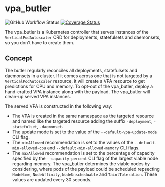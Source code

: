 # vpa_butler
![GitHub Workflow Status](https://img.shields.io/github/actions/workflow/status/sapcc/vpa_butler/test.yaml?branch=main)
[![Coverage Status](https://coveralls.io/repos/github/sapcc/vpa_butler/badge.svg)](https://coveralls.io/github/sapcc/vpa_butler)

The vpa_butler is a Kubernetes controller that serves instances of the `VerticalPodAutoscaler` CRD for deployments, statefulsets and daemonsets, so you don't have to create them.

## Concept
The butler regularly reconciles all deployments, statefulsets and daemonsets in a cluster.
If it comes across one that is not targeted by a `VerticalPodAutoscaler` resource, it will create a VPA resource to get predictions for CPU and memory.
To opt-out of the vpa_butler, deploy a hand-crafted VPA instance along with the payload.
The vpa_butler will clean-up served VPA instances.

The served VPA is constructed in the following way:

- The VPA is created in the same namespace as the targeted resource and named like the targeted resource adding the suffix `-deployment`, `-statefulset`, `-daemonset`.
- The update mode is set to the value of the `--default-vpa-update-mode` CLI flag.
- The `minAllowed` recommendation is set to the values of the `--default-min-allowed-cpu` and `--default-min-allowed-memory` CLI flags.
- The `maxAllowed` recommendation is set to the percentage of capacity specified by the `--capacity-percent` CLI flag of the largest viable node regarding memory. The vpa_butler determines the viable nodes by considering, where pods of the payload could be scheduled repsecting `NodeName`, `NodeAffinity`, `NodeUnscheduable` and `TaintToleration`. These values are updated every 30 seconds.
